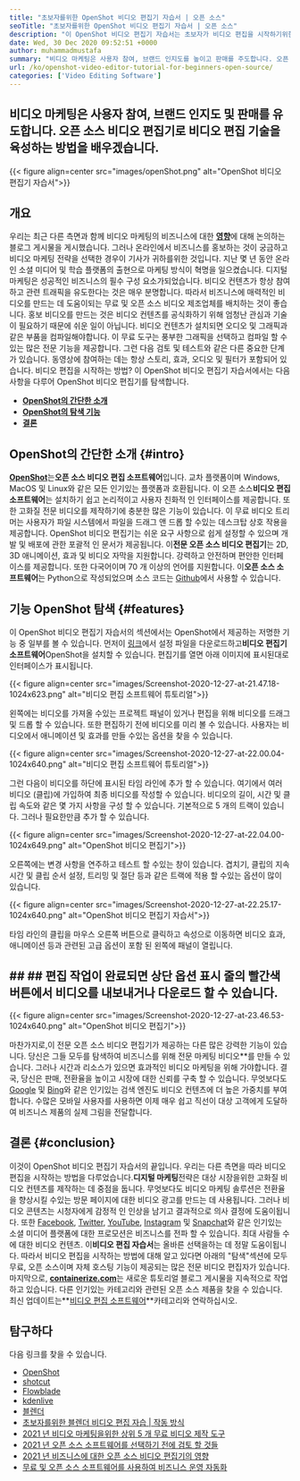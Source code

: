 ```yaml
---
title: "초보자를위한 OpenShot 비디오 편집기 자습서 | 오픈 소스" 
seoTitle: "초보자를위한 OpenShot 비디오 편집기 자습서 | 오픈 소스" 
description: "이 OpenShot 비디오 편집기 자습서는 초보자가 비디오 편집을 시작하기위한 것입니다. 3D 애니메이션 등과 같은 기능을 제공하는 트렌디 한 비디오 편집기입니다." 
date: Wed, 30 Dec 2020 09:52:51 +0000
author: muhammadmustafa
summary: "비디오 마케팅은 사용자 참여, 브랜드 인지도를 높이고 판매를 주도합니다. 오픈 소스 비디오 편집기로 비디오 편집 기술을 육성하는 방법을 배우겠습니다." 
url: /ko/openshot-video-editor-tutorial-for-beginners-open-source/
categories: ['Video Editing Software']
---
```


## 비디오 마케팅은 사용자 참여, 브랜드 인지도 및 판매를 유도합니다. 오픈 소스 비디오 편집기로 비디오 편집 기술을 육성하는 방법을 배우겠습니다.

{{< figure align=center src="images/openShot.png" alt="OpenShot 비디오 편집기 자습서">}}


## 개요
우리는 최근 다른 측면과 함께 비디오 마케팅의 비즈니스에 대한 [**영향**][1]에 대해 논의하는 블로그 게시물을 게시했습니다. 그러나 온라인에서 비즈니스를 홍보하는 것이 궁금하고 비디오 마케팅 전략을 선택한 경우이 기사가 귀하를위한 것입니다. 지난 몇 년 동안 온라인 소셜 미디어 및 학습 플랫폼의 출현으로 마케팅 방식이 혁명을 일으켰습니다. 디지털 마케팅은 성공적인 비즈니스의 필수 구성 요소가되었습니다. 비디오 컨텐츠가 항상 참여하고 관련 트래픽을 유도한다는 것은 매우 분명합니다. 따라서 비즈니스에 매력적인 비디오를 만드는 데 도움이되는 무료 및 오픈 소스 비디오 제조업체를 배치하는 것이 좋습니다.
홍보 비디오를 만드는 것은 비디오 컨텐츠를 공식화하기 위해 엄청난 관심과 기술이 필요하기 때문에 쉬운 일이 아닙니다. 비디오 컨텐츠가 설치되면 오디오 및 그래픽과 같은 부품을 컴파일해야합니다. 이 무료 도구는 풍부한 그래픽을 선택하고 컴파일 할 수있는 많은 전문 기능을 제공합니다. 그런 다음 검토 및 테스트와 같은 다른 중요한 단계가 있습니다. 동영상에 참여하는 데는 항상 스토리, 효과, 오디오 및 필터가 포함되어 있습니다. 비디오 편집을 시작하는 방법? 이 OpenShot 비디오 편집기 자습서에서는 다음 사항을 다루어 OpenShot 비디오 편집기를 탐색합니다.
* **[OpenShot의 간단한 소개][2]**
* **[OpenShot의 탐색 기능][3]**
* **[결론][4]**

## OpenShot의 간단한 소개   {#intro}
[**OpenShot**][5]는**오픈 소스 비디오 편집 소프트웨어**입니다. 교차 플랫폼이며 Windows, MacOS 및 Linux와 같은 모든 인기있는 플랫폼과 호환됩니다. 이 오픈 소스**비디오 편집 소프트웨어**는 설치하기 쉽고 논리적이고 사용자 친화적 인 인터페이스를 제공합니다. 또한 고화질 전문 비디오를 제작하기에 충분한 많은 기능이 있습니다. 이 무료 비디오 트리머는 사용자가 파일 시스템에서 파일을 드래그 앤 드롭 할 수있는 데스크탑 상호 작용을 제공합니다. OpenShot 비디오 편집기는 쉬운 요구 사항으로 쉽게 설정할 수 있으며 개발 및 배포에 관한 포괄적 인 문서가 제공됩니다.
이**전문 오픈 소스 비디오 편집기**는 2D, 3D 애니메이션, 효과 및 비디오 자막을 지원합니다. 강력하고 안전하며 편안한 인터페이스를 제공합니다. 또한 다국어이며 70 개 이상의 언어를 지원합니다. 이**오픈 소스 소프트웨어**는 Python으로 작성되었으며 소스 코드는 [Github][6]에서 사용할 수 있습니다.

## 기능 OpenShot 탐색   {#features}
이 OpenShot 비디오 편집기 자습서의 섹션에서는 OpenShot에서 제공하는 저명한 기능 중 일부를 볼 수 있습니다. 먼저이 [링크][7]에서 설정 파일을 다운로드하고**비디오 편집기 소프트웨어**OpenShot을 설치할 수 있습니다.
편집기를 열면 아래 이미지에 표시된대로 인터페이스가 표시됩니다.

{{< figure align=center src="images/Screenshot-2020-12-27-at-21.47.18-1024x623.png" alt="비디오 편집 소프트웨어 튜토리얼">}}

왼쪽에는 비디오를 가져올 수있는 프로젝트 패널이 있거나 편집을 위해 비디오를 드래그 및 드롭 할 수 있습니다. 또한 편집하기 전에 비디오를 미리 볼 수 있습니다. 사용자는 비디오에서 애니메이션 및 효과를 만들 수있는 옵션을 찾을 수 있습니다.

{{< figure align=center src="images/Screenshot-2020-12-27-at-22.00.04-1024x640.png" alt="비디오 편집 소프트웨어 튜토리얼">}}

그런 다음이 비디오를 하단에 표시된 타임 라인에 추가 할 수 있습니다. 여기에서 여러 비디오 (클립)에 가입하여 최종 비디오를 작성할 수 있습니다. 비디오의 길이, 시간 및 클립 속도와 같은 몇 가지 사항을 구성 할 수 있습니다. 기본적으로 5 개의 트랙이 있습니다. 그러나 필요한만큼 추가 할 수 있습니다.

{{< figure align=center src="images/Screenshot-2020-12-27-at-22.04.00-1024x649.png" alt="OpenShot 비디오 편집기">}}

오른쪽에는 변경 사항을 연주하고 테스트 할 수있는 창이 있습니다. 겹치기, 클립의 지속 시간 및 클립 순서 설정, 트리밍 및 절단 등과 같은 트랙에 적용 할 수있는 옵션이 많이 있습니다.

{{< figure align=center src="images/Screenshot-2020-12-27-at-22.25.17-1024x640.png" alt="OpenShot 비디오 편집기 자습서">}}

타임 라인의 클립을 마우스 오른쪽 버튼으로 클릭하고 속성으로 이동하면 비디오 효과, 애니메이션 등과 관련된 고급 옵션이 포함 된 왼쪽에 패널이 열립니다.

## ## ## 편집 작업이 완료되면 상단 옵션 표시 줄의 빨간색 버튼에서 비디오를 내보내거나 다운로드 할 수 있습니다.

{{< figure align=center src="images/Screenshot-2020-12-27-at-23.46.53-1024x640.png" alt="OpenShot 비디오 편집기">}}

마찬가지로,이 전문 오픈 소스 비디오 편집기가 제공하는 다른 많은 강력한 기능이 있습니다. 당신은 그들 모두를 탐색하여 비즈니스를 위해 전문 마케팅 비디오**를 만들 수 있습니다. 그러나 시간과 리소스가 있으면 효과적인 비디오 마케팅을 위해 가야합니다. 결국, 당신은 판매, 전환율을 높이고 시장에 대한 신뢰를 구축 할 수 있습니다. 무엇보다도 [Google][8] 및 [Bing][9]와 같은 인기있는 검색 엔진도 비디오 컨텐츠에 더 높은 가중치를 부여합니다. 수많은 모바일 사용자를 사용하면 이제 매우 쉽고 직선이 대상 고객에게 도달하여 비즈니스 제품의 실제 그림을 전달합니다.

## 결론   {#conclusion}
이것이 OpenShot 비디오 편집기 자습서의 끝입니다. 우리는 다른 측면을 따라 비디오 편집을 시작하는 방법을 다루었습니다.**디지털 마케팅**전략은 대상 시장을위한 고화질 비디오 컨텐츠를 제작하는 데 중점을 둡니다. 무엇보다도 비디오 마케팅 솔루션은 전환율을 향상시킬 수있는 방문 페이지에 대한 비디오 광고를 만드는 데 사용됩니다. 그러나 비디오 콘텐츠는 시청자에게 감정적 인 인상을 남기고 결과적으로 의사 결정에 도움이됩니다. 또한 [Facebook][10], [Twitter][11], [YouTube][12], [Instagram][13] 및 [Snapchat][14]와 같은 인기있는 소셜 미디어 플랫폼에 대한 프로모션은 비즈니스를 전파 할 수 있습니다. 최대 사람들 수에 대한 비디오 컨텐츠. 이**비디오 편집 자습서**는 올바른 선택을하는 데 정말 도움이됩니다. 따라서 비디오 편집을 시작하는 방법에 대해 알고 있다면 아래의 "탐색"섹션에 모두 무료, 오픈 소스이며 자체 호스팅 기능이 제공되는 많은 전문 비디오 편집자가 있습니다.
마지막으로, [**containerize.com**][15]는 새로운 튜토리얼 블로그 게시물을 지속적으로 작업하고 있습니다. 다른 인기있는 카테고리와 관련된 오픈 소스 제품을 찾을 수 있습니다. 최신 업데이트는**[비디오 편집 소프트웨어][16]**카테고리와 연락하십시오.

## 탐구하다
다음 링크를 찾을 수 있습니다.
  * [OpenShot][5]
  * [shotcut][17]
  * [Flowblade][18]
  * [kdenlive][19]
  * [블렌더][20]
  * [초보자를위한 블렌더 비디오 편집 자습 | 작동 방식][21]
  * [2021 년 비디오 마케팅을위한 상위 5 개 무료 비디오 제작 도구][22]
  * [2021 년 오픈 소스 소프트웨어를 선택하기 전에 검토 할 것들][23]
  * [2021 년 비즈니스에 대한 오픈 소스 비디오 편집기의 영향][1]
  * [무료 및 오픈 소스 소프트웨어를 사용하여 비즈니스 운영 자동화][24]

  
[1]: https://blog.containerize.com/video-editing-software/how-video-editing-software-improves-business-video-marketing/
[2]: #intro
[3]: #features
[4]: #Conclusion
[5]: https://products.containerize.com/video-editing-software/openshot
[6]: https://github.com/OpenShot/openshot-qt
[7]: https://www.openshot.org/download/
[8]: https://www.google.com/
[9]: https://www.bing.com/
[10]: https://www.facebook.com/
[11]: https://twitter.com/home
[12]: https://www.youtube.com/
[13]: http://instagram.com
[14]: https://www.snapchat.com/
[15]: https://www.containerize.com/
[16]: https://products.containerize.com/video-editing-software
[17]: https://products.containerize.com/video-editing-software/shotcut
[18]: https://products.containerize.com/video-editing-software/flowblade
[19]: https://products.containerize.com/video-editing-software/kdenlive
[20]: https://products.containerize.com/video-editing-software/blender
[21]: https://blog.containerize.com/video-editing-software/blender-video-editing-tutorial-for-beginners/
[22]: https://blog.containerize.com/video-editing-software/top-5-open-source-video-editor-software-for-video-marketing/
[23]: https://blog.containerize.com/cmdb-software/things-to-review-before-opting-open-source-software-in-2021/
[24]: https://blog.containerize.com/blogging/automate-business-operations-using-open-source-software/
